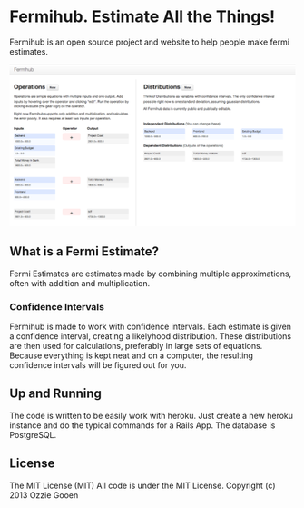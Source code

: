 # Fermihub.  Estimate All the Things! 

Fermihub is an open source project and website to help people make fermi estimates.

![screenshot](doc/images/screenshot.png)

## What is a Fermi Estimate?

Fermi Estimates are estimates made by combining multiple approximations, often with addition and multiplication.

### Confidence Intervals

Fermihub is made to work with confidence intervals.  Each estimate is given a confidence interval, creating a likelyhood distribution.  These distributions are then used for calculations, preferably in large sets of equations.  Because everything is kept neat and on a computer, the resulting confidence intervals will be figured out for you.

## Up and Running

The code is written to be easily work with heroku.  Just create a new heroku instance and do the typical commands for a Rails App.  The database is PostgreSQL.

## License

The MIT License (MIT)
All code is under the MIT License.
Copyright (c) 2013 Ozzie Gooen

